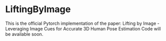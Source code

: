 # LiftingByImage
This is the official Pytorch implementation of the paper: Lifting by Image - Leveraging Image Cues for Accurate 3D Human Pose Estimation
Code will be available soon.
